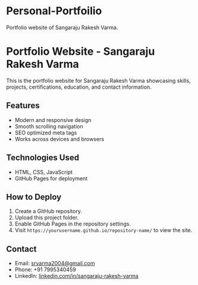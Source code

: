 # Personal-Portfoilio
Portfolio website of Sangaraju Rakesh Varma.
# Portfolio Website - Sangaraju Rakesh Varma

This is the portfolio website for Sangaraju Rakesh Varma showcasing skills, projects, certifications, education, and contact information.

## Features
- Modern and responsive design
- Smooth scrolling navigation
- SEO optimized meta tags
- Works across devices and browsers

## Technologies Used
- HTML, CSS, JavaScript
- GitHub Pages for deployment

## How to Deploy
1. Create a GitHub repository.
2. Upload this project folder.
3. Enable GitHub Pages in the repository settings.
4. Visit `https://yourusername.github.io/repository-name/` to view the site.

## Contact
- Email: srvarma2004@gmail.com
- Phone: +91 7995340459
- LinkedIn: [linkedin.com/in/sangaraju-rakesh-varma](https://linkedin.com/in/sangaraju-rakesh-varma)
